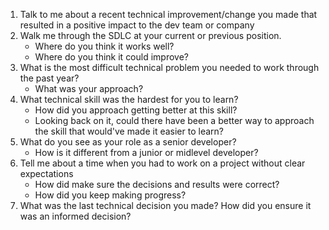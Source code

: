 1. Talk to me about a recent technical improvement/change you made that resulted in a positive impact to the dev team or company
2. Walk me through the SDLC at your current or previous position. 
    * Where do you think it works well? 
    * Where do you think it could improve?
3. What is the most difficult technical problem you needed to work through the past year? 
    * What was your approach?
4. What technical skill was the hardest for you to learn?
    * How did you approach getting better at this skill?
    * Looking back on it, could there have been a better way to approach the skill that would've made it easier to learn?
5. What do you see as your role as a senior developer? 
    * How is it different from a junior or midlevel developer?
6. Tell me about a time when you had to work on a project without clear expectations
    * How did make sure the decisions and results were correct? 
    * How did you keep making progress?
7. What was the last technical decision you made? How did you ensure it was an informed decision?